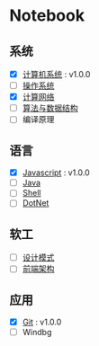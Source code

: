# Notebook

## 系统

* [X] [计算机系统](https://github.com/dp9u0/Notebook-CSAPP) : v1.0.0
* [ ] [操作系统](https://github.com/dp9u0/Notebook-OS)
* [X] [计算网络](https://github.com/dp9u0/Notebook-Network)
* [ ] [算法与数据结构](https://github.com/dp9u0/Notebook-Algorithm)
* [ ] 编译原理

## 语言

* [X] [Javascript](https://github.com/dp9u0/Notebook-Javascript) : v1.0.0
* [ ] [Java](https://github.com/dp9u0/Notebook-Java)
* [ ] [Shell](https://github.com/dp9u0/Notebook-Shell)
* [ ] [DotNet](https://github.com/dp9u0/Notebook-DotNet)

## 软工

* [ ] [设计模式](https://github.com/dp9u0/Notebook-DesignPattern)
* [ ] [前端架构](https://github.com/dp9u0/Notebook-FrontEnd)

## 应用

* [X] [Git](https://github.com/dp9u0/Notebook-Git) : v1.0.0
* [ ] Windbg

